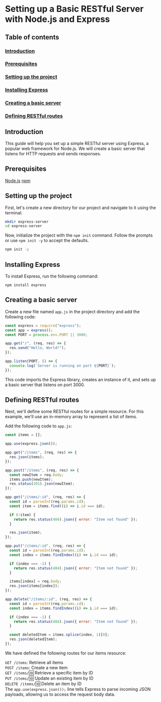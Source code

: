 # Setting up a Basic RESTful Server with Node.js and Express

## Table of contents

### [Introduction](#introduction-1)

### [Prerequisites](#prerequisites-1)

### [Setting up the project](#setting-up-the-project-1)

### [Installing Express](#installing-express-1)

### [Creating a basic server](#creating-a-basic-server-1)

### [Defining RESTful routes](#defining-restful-routes-1)

## Introduction

This guide will help you set up a simple RESTful server using Express, a popular web framework for Node.js. We will create a basic server that listens for HTTP requests and sends responses.

## Prerequisites

[Node.js](https://nodejs.org/en/download)
[npm](https://www.npmjs.com/package/npm)

## Setting up the project

First, let's create a new directory for our project and navigate to it using the terminal.

```bash
mkdir express-server
cd express-server
```

Now, initialize the project with the `npm init` command. Follow the prompts or use `npm init -y` to accept the defaults.

```bash
npm init -y
```

## Installing Express

To install Express, run the following command:

```bach
npm install express
```

## Creating a basic server

Create a new file named `app.js` in the project directory and add the following code:

```javascript
const express = require("express");
const app = express();
const PORT = process.env.PORT || 3000;

app.get("/", (req, res) => {
  res.send("Hello, World!");
});

app.listen(PORT, () => {
  console.log(`Server is running on port ${PORT}`);
});
```

This code imports the Express library, creates an instance of it, and sets up a basic server that listens on port 3000.

## Defining RESTful routes

Next, we'll define some RESTful routes for a simple resource. For this example, we'll use an in-memory array to represent a list of items.

Add the following code to `app.js`:

```javascript
const items = [];

app.use(express.json());

app.get("/items", (req, res) => {
  res.json(items);
});

app.post("/items", (req, res) => {
  const newItem = req.body;
  items.push(newItem);
  res.status(201).json(newItem);
});

app.get("/items/:id", (req, res) => {
  const id = parseInt(req.params.id);
  const item = items.find((i) => i.id === id);

  if (!item) {
    return res.status(404).json({ error: "Item not found" });
  }

  res.json(item);
});

app.put("/items/:id", (req, res) => {
  const id = parseInt(req.params.id);
  const index = items.findIndex((i) => i.id === id);

  if (index === -1) {
    return res.status(404).json({ error: "Item not found" });
  }

  items[index] = req.body;
  res.json(items[index]);
});

app.delete("/items/:id", (req, res) => {
  const id = parseInt(req.params.id);
  const index = items.findIndex((i) => i.id === id);

  if (index === -1) {
    return res.status(404).json({ error: "Item not found" });
  }

  const deletedItem = items.splice(index, 1)[0];
  res.json(deletedItem);
});
```

We have defined the following routes for our items resource:

`GET /items`: Retrieve all items \
`POST /items`: Create a new item \
`GET /items/`:id: Retrieve a specific item by ID \
`PUT /items/`:id: Update an existing item by ID \
`DELETE /items/`:id: Delete an item by ID \
The `app.use(express.json());` line tells Express to parse incoming JSON payloads, allowing us to access the request body data.
